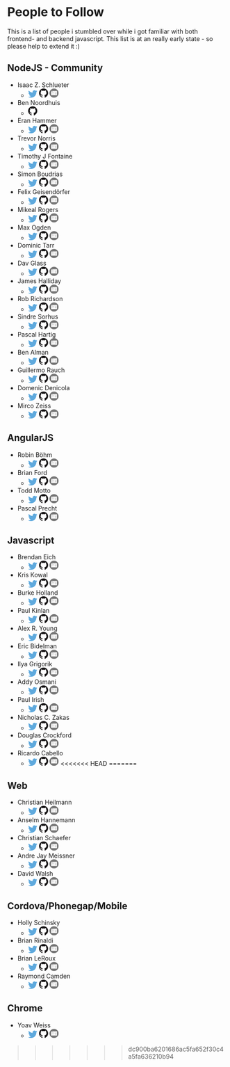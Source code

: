 # People to Follow
This is a list of people i stumbled over while i got familiar with both frontend- and backend javascript.
This list is at an really early state - so please help to extend it :)

## NodeJS - Community
* Isaac Z. Schlueter
    * [![twitter](twitter.png)](https://twitter.com/izs) [![github](github.png)](https://github.com/isaacs) [![website](website.png)](http://blog.izs.me/)
* Ben Noordhuis
    * [![github](github.png)](https://github.com/bnoordhuis)
* Eran Hammer
    * [![twitter](twitter.png)](https://twitter.com/eranhammer) [![github](github.png)](https://github.com/hueniverse) [![website](website.png)](http://hueniverse.com/)
* Trevor Norris
    * [![twitter](twitter.png)](https://twitter.com/trevnorris) [![github](github.png)](https://github.com/trevnorris) [![website](website.png)](http://blog.trevnorris.com/)
* Timothy J Fontaine
    * [![twitter](twitter.png)](https://twitter.com/tjfontaine) [![github](github.png)](https://github.com/tjfontaine) [![website](website.png)](http://atxconsulting.com/)
* Simon Boudrias
    * [![twitter](twitter.png)](https://twitter.com/Vaxilart) [![github](github.png)](https://github.com/SBoudrias) [![website](website.png)](http://simonboudrias.com/)
* Felix Geisendörfer
    * [![twitter](twitter.png)](https://twitter.com/felixge) [![github](github.png)](https://github.com/felixge) [![website](website.png)](http://felixge.de/)
* Mikeal Rogers
    * [![twitter](twitter.png)](https://twitter.com/mikeal) [![github](github.png)](https://github.com/mikeal) [![website](website.png)](http://www.futurealoof.com/)
* Max Ogden
    * [![twitter](twitter.png)](https://twitter.com/maxogden) [![github](github.png)](https://github.com/maxogden) [![website](website.png)](http://maxogden.com/)
* Dominic Tarr
    * [![twitter](twitter.png)](https://twitter.com/dominictarr) [![github](github.png)](https://github.com/dominictarr) [![website](website.png)](http://dominictarr.com/)
* Dav Glass
    * [![twitter](twitter.png)](https://twitter.com/davglass) [![github](github.png)](https://github.com/davglass) [![website](website.png)](http://davglass.com/)
* James Halliday
    * [![twitter](twitter.png)](https://twitter.com/substack) [![github](github.png)](https://github.com/substack) [![website](website.png)](http://substack.net/)
* Rob Richardson
    * [![twitter](twitter.png)](https://twitter.com/rob_rich) [![github](github.png)](https://github.com/robrich) [![website](website.png)](http://robrich.org/)
* Sindre Sorhus
    * [![twitter](twitter.png)](https://twitter.com/sindresorhus) [![github](github.png)](https://github.com/sindresorhus) [![website](website.png)](http://sindresorhus.com/)
* Pascal Hartig
    * [![twitter](twitter.png)](https://twitter.com/passy) [![github](github.png)](https://github.com/passy) [![website](website.png)](http://passy.me/)
* Ben Alman
    * [![twitter](twitter.png)](https://twitter.com/cowboy) [![github](github.png)](https://github.com/cowboy) [![website](website.png)](http://benalman.com)
* Guillermo Rauch
    * [![twitter](twitter.png)](https://twitter.com/rauchg) [![github](github.png)](https://github.com/guille) [![website](website.png)](http://www.devthought.com/)
* Domenic Denicola
    * [![twitter](twitter.png)](https://twitter.com/domenic) [![github](github.png)](https://github.com/domenic) [![website](website.png)](http://domenicdenicola.com/)
* Mirco Zeiss
    * [![twitter](twitter.png)](https://twitter.com/zemirco) [![github](github.png)](https://github.com/zemirco) [![website](website.png)](http://www.mircozeiss.com/)

## AngularJS

* Robin Böhm
    * [![twitter](twitter.png)](https://twitter.com/roobijn) [![github](github.png)](https://github.com/robinboehm) [![website](website.png)](http://angularjs.de/)
* Brian Ford
    * [![twitter](twitter.png)](https://twitter.com/briantford) [![github](github.png)](https://github.com/btford) [![website](website.png)](http://briantford.com/)
* Todd Motto
    * [![twitter](twitter.png)](https://twitter.com/toddmotto) [![github](github.png)](https://github.com/toddmotto) [![website](website.png)](http://toddmotto.com/)
* Pascal Precht
    * [![twitter](twitter.png)](https://twitter.com/PascalPrecht) [![github](github.png)](https://github.com/PascalPrecht) [![website](website.png)](http://pascalprecht.github.io/)



## Javascript
* Brendan Eich
    * [![twitter](twitter.png)](https://twitter.com/BrendanEich) [![github](github.png)](https://github.com/BrendanEich) [![website](website.png)](https://brendaneich.com/)
* Kris Kowal
    * [![twitter](twitter.png)](https://twitter.com/kriskowal) [![github](github.png)](https://github.com/kriskowal) [![website](website.png)](http://about.me/kriskowal)
* Burke Holland
    * [![twitter](twitter.png)](https://twitter.com/burkeholland) [![github](github.png)](https://github.com/burkeholland) [![website](website.png)](http://a.shinynew.me/)
* Paul Kinlan
    * [![twitter](twitter.png)](https://twitter.com/Paul_Kinlan) [![github](github.png)](https://github.com/PaulKinlan) [![website](website.png)](http://paul.kinlan.me)
* Alex R. Young
    * [![twitter](twitter.png)](https://twitter.com/alex_young) [![github](github.png)](https://github.com/alexyoung) [![website](website.png)](http://alexyoung.org/)
* Eric Bidelman
    * [![twitter](twitter.png)](https://twitter.com/alex_young) [![github](github.png)](https://github.com/ebidel) [![website](website.png)](http://ericbidelman.com/)
* Ilya Grigorik
    * [![twitter](twitter.png)](https://twitter.com/igrigorik) [![github](github.png)](https://github.com/igrigorik) [![website](website.png)](http://igvita.com/)
* Addy Osmani
    * [![twitter](twitter.png)](https://twitter.com/addyosmani) [![github](github.png)](https://github.com/addyosmani) [![website](website.png)](http://addyosmani.com/)
* Paul Irish
    * [![twitter](twitter.png)](https://twitter.com/paul_irish) [![github](github.png)](https://github.com/paulirish) [![website](website.png)](http://paulirish.com/)
* Nicholas C. Zakas
    * [![twitter](twitter.png)](https://twitter.com/slicknet) [![github](github.png)](https://github.com/nzakas) [![website](website.png)](http://www.nczonline.net/)
* Douglas Crockford
    * [![twitter](twitter.png)](https://twitter.com/CrockfordFacts) [![github](github.png)](https://github.com/douglascrockford) [![website](website.png)](http://www.crockford.com/)
* Ricardo Cabello
    * [![twitter](twitter.png)](https://twitter.com/mrdoob) [![github](github.png)](https://github.com/mrdoob) [![website](website.png)](http://mrdoob.com/)
<<<<<<< HEAD
=======

## Web

* Christian Heilmann
    * [![twitter](twitter.png)](https://twitter.com/codepo8) [![github](github.png)](https://github.com/codepo8) [![website](website.png)](http://christianheilmann.com/)
* Anselm Hannemann
    * [![twitter](twitter.png)](https://twitter.com/helloanselm) [![github](github.png)](https://github.com/anselmh/) [![website](website.png)](http://helloanselm.com/)
* Christian Schaefer
    * [![twitter](twitter.png)](https://twitter.com/derSchepp) [![github](github.png)](https://github.com/Schepp) [![website](website.png)](http://workingdraft.de/)
* Andre Jay Meissner
    * [![twitter](twitter.png)](https://twitter.com/klick_ass) [![github](github.png)](https://github.com/klickass) [![website](website.png)](http://klick-ass.com/)
* David Walsh
    * [![twitter](twitter.png)](https://twitter.com/davidwalshblog) [![github](github.png)](https://github.com/darkwing) [![website](website.png)](http://davidwalsh.name/)

## Cordova/Phonegap/Mobile
* Holly Schinsky
    * [![twitter](twitter.png)](https://twitter.com/devgirlFL) [![github](github.png)](https://github.com/hollyschinsky) [![website](website.png)](http://devgirl.org/)
* Brian Rinaldi
    * [![twitter](twitter.png)](https://twitter.com/remotesynth) [![github](github.png)](https://github.com/remotesynth) [![website](website.png)](http://modernweb.com/)
* Brian LeRoux
    * [![twitter](twitter.png)](https://twitter.com/brianleroux) [![github](github.png)](https://github.com/brianleroux) [![website](website.png)](http://brian.io/)
* Raymond Camden
    * [![twitter](twitter.png)](https://twitter.com/raymondcamden) [![github](github.png)](https://github.com/cfjedimaster) [![website](website.png)](http://www.raymondcamden.com/)

## Chrome
* Yoav Weiss
    * [![twitter](twitter.png)](https://twitter.com/yoavweiss) [![github](github.png)](https://github.com/yoavweiss) [![website](website.png)](http://blog.yoav.ws/)
>>>>>>> dc900ba6201686ac5fa652f30c4a5fa636210b94
